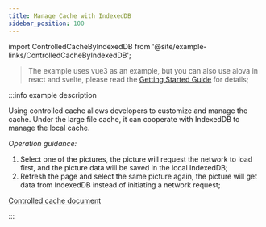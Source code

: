 ```yaml
---
title: Manage Cache with IndexedDB
sidebar_position: 100
---
```


import ControlledCacheByIndexedDB from '@site/example-links/ControlledCacheByIndexedDB';

> The example uses vue3 as an example, but you can also use alova in react and svelte, please read the [Getting Started Guide](/get-started/overview) for details;

<ControlledCacheByIndexedDB></ControlledCacheByIndexedDB>

:::info example description

Using controlled cache allows developers to customize and manage the cache. Under the large file cache, it can cooperate with IndexedDB to manage the local cache.

_Operation guidance:_

1. Select one of the pictures, the picture will request the network to load first, and the picture data will be saved in the local IndexedDB;
2. Refresh the page and select the same picture again, the picture will get data from IndexedDB instead of initiating a network request;

[Controlled cache document](/next-step/controlled-cache)

:::
